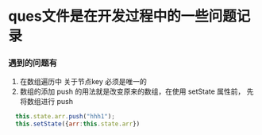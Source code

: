#  ques文件是在开发过程中的一些问题记录
###  遇到的问题有
1. 在数组遍历中 关于节点key 必须是唯一的
2. 数组的添加 push 的用法就是改变原来的数组，在使用 setState 属性前，
先将数组进行 push 

```js
  this.state.arr.push("hhh1");
  this.setState({arr:this.state.arr})
```           
 
